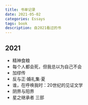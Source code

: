 ```yaml
---
title: 书单记录
date: 2021-05-02
categories: Essays
tags: book
description: 自2021看过的书
---
```


## 2021

- 精神食粮
- 每个人都会死，但我总以为自己不会
- 加缪传
- 反与正·婚礼集·夏
- 谁，在呼唤我时：20世纪的见证文学
- 阴界与阳界
- 星之继承者  三部